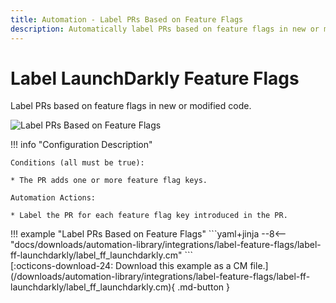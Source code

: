 ```yaml
---
title: Automation - Label PRs Based on Feature Flags
description: Automatically label PRs based on feature flags in new or modified code.
---
```

# Label LaunchDarkly Feature Flags

<!-- --8<-- [start:example]-->

Label PRs based on feature flags in new or modified code.

![Label PRs Based on Feature Flags](/automations/integrations/label-feature-flags/label-feature-flags.png)

!!! info "Configuration Description"

    Conditions (all must be true):
    
    * The PR adds one or more feature flag keys.
   
    Automation Actions:
    
    * Label the PR for each feature flag key introduced in the PR.

<div class="automationExample" markdown="1">
!!! example "Label PRs Based on Feature Flags"
    ```yaml+jinja
    --8<-- "docs/downloads/automation-library/integrations/label-feature-flags/label-ff-launchdarkly/label_ff_launchdarkly.cm"
    ```
    <div class="result" markdown>
      <span>
      [:octicons-download-24: Download this example as a CM file.](/downloads/automation-library/integrations/label-feature-flags/label-ff-launchdarkly/label_ff_launchdarkly.cm){ .md-button }
      </span>
    </div>
<!-- --8<-- [end:example]-->